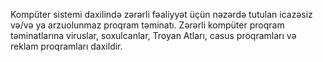 Kompüter sistemi daxilində zərərli fəaliyyət üçün nəzərdə tutulan icazəsiz və/və ya arzuolunmaz proqram təminatı. Zərərli kompüter proqram təminatlarına viruslar, soxulcanlar, Troyan Atları, casus proqramları və reklam proqramları daxildir.